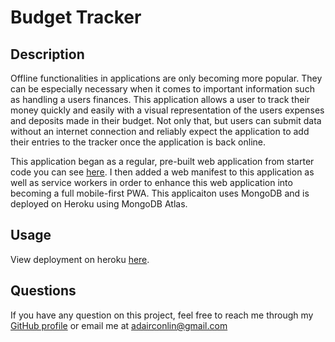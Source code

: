 # Budget Tracker

## Description
Offline functionalities in applications are only becoming more popular. They can be especially necessary when it comes to important information such as handling a users finances. This application allows a user to track their money quickly and easily with a visual representation of the users expenses and deposits made in their budget. Not only that, but users can submit data without an internet connection and reliably expect the application to add their entries to the tracker once the application is back online.

This application began as a regular, pre-built web application from starter code you can see [here](https://github.com/coding-boot-camp/symmetrical-bassoon). I then added a web manifest to this application as well as service workers in order to enhance this web application into becoming a full mobile-first PWA. This applicaiton uses MongoDB and is deployed on Heroku using MongoDB Atlas.

## Usage
View deployment on heroku [here](https://nameless-ridge-96330.herokuapp.com/).

## Questions 
If you have any question on this project, feel free to reach me through my [GitHub profile](https://github.com/adairconlin/) or email me at adairconlin@gmail.com